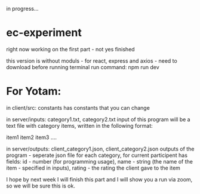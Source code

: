 in progress...

# ec-experiment

right now working on the first part - not yes finished

this version is without moduls - for react, express and axios - need to download before running
terminal run command: npm run dev

# For Yotam:
in client/src: constants
has constants that you can change

in server/inputs: category1.txt, category2.txt
input of this program will be a text file with category items, written in the following format:

item1
item2
item3
....

in server/outputs: client_category1.json, client_category2.json
outputs of the program - seperate json file for each category, for current participent
has fields: id - number (for programming usage), name - string (the name of the item - specified in inputs), rating - the rating the client gave to the item

I hope by next week I will finish this part and I will show you a run via zoom, so we will be sure this is ok.
